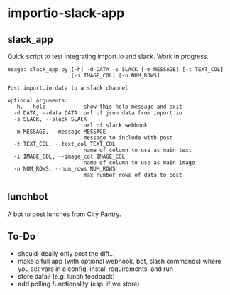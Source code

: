 # importio-slack-app

## slack_app
Quick script to test integrating import.io and slack. Work in progress.

```
usage: slack_app.py [-h] -d DATA -s SLACK [-m MESSAGE] [-t TEXT_COL]
                    [-i IMAGE_COL] [-n NUM_ROWS]

Post import.io data to a slack channel

optional arguments:
  -h, --help            show this help message and exit
  -d DATA, --data DATA  url of json data from import.io
  -s SLACK, --slack SLACK
                        url of slack webhook
  -m MESSAGE, --message MESSAGE
                        message to include with post
  -t TEXT_COL, --text_col TEXT_COL
                        name of column to use as main text
  -i IMAGE_COL, --image_col IMAGE_COL
                        name of column to use as main image
  -n NUM_ROWS, --num_rows NUM_ROWS
                        max number rows of data to post
```

## lunchbot
A bot to post lunches from City Pantry.

## To-Do
- should ideally only post the diff...
- make a full app (with optional webhook, bot, slash commands) where you set vars in a config, install requirements, and run
- store data? (e.g. lunch feedback)
- add polling functionality (esp. if we store)